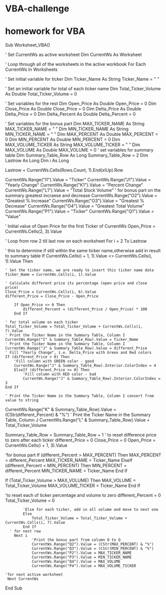 # VBA-challenge
# homework for VBA

Sub Worksheet_VBA()

' Set CurrentWs as active worksheet
Dim CurrentWs As Worksheet

' Loop through all of the worksheets in the active workbook
For Each CurrentWs In Worksheets

' Set initial variable for ticker
Dim Ticker_Name As String
Ticker_Name = " "

' Set an initial variable for total of each ticker name
Dim Total_Ticker_Volume As Double
Total_Ticker_Volume = 0

' Set variables for the rest
Dim Open_Price As Double
Open_Price = 0
Dim Close_Price As Double
Close_Price = 0
Dim Delta_Price As Double
Delta_Price = 0
Dim Delta_Percent As Double
Delta_Percent = 0

' Set variables for the bonus part
Dim MAX_TICKER_NAME As String
MAX_TICKER_NAME = " "
Dim MIN_TICKER_NAME As String
MIN_TICKER_NAME = " "
Dim MAX_PERCENT As Double
MAX_PERCENT = 0
Dim MIN_PERCENT As Double
MIN_PERCENT = 0
Dim MAX_VOLUME_TICKER As String
MAX_VOLUME_TICKER = " "
Dim MAX_VOLUME As Double
MAX_VOLUME = 0
' set variables for summary table
Dim Summary_Table_Row As Long
Summary_Table_Row = 2
Dim Lastrow As Long
Dim i As Long
        
Lastrow = CurrentWs.Cells(Rows.Count, 1).End(xlUp).Row

CurrentWs.Range("I1").Value = "Ticker"
CurrentWs.Range("J1").Value = "Yearly Change"
CurrentWs.Range("K1").Value = "Percent Change"
CurrentWs.Range("L1").Value = "Total Stock Volume"
' for bonus part on the summary greatest incraese and decrease
CurrentWs.Range("O2").Value = "Greatest % Increase"
CurrentWs.Range("O3").Value = "Greatest % Decrease"
CurrentWs.Range("O4").Value = "Greatest Total Volume"
CurrentWs.Range("P1").Value = "Ticker"
CurrentWs.Range("Q1").Value = "Value"
      
' Initial value of Open Price for the first Ticker of CurrentWs
Open_Price = CurrentWs.Cells(2, 3).Value

' Loop from row 2 till last row on each worksheet
For i = 2 To Lastrow
             
' this to determine if still within the same ticker name,otherwise add in result to summary table
If CurrentWs.Cells(i + 1, 1).Value <> CurrentWs.Cells(i, 1).Value Then
    
    ' Set the ticker name, we are ready to insert this ticker name data
    Ticker_Name = CurrentWs.Cells(i, 1).Value
    
    ' Calculate different price its percentage (open price and close price)
    Close_Price = CurrentWs.Cells(i, 6).Value
    different_Price = Close_Price - Open_Price
    
        If Open_Price <> 0 Then
            different_Percent = (different_Price / Open_Price) * 100
        End If
    
    ' for total volume on each ticker
    Total_Ticker_Volume = Total_Ticker_Volume + CurrentWs.Cells(i, 7).Value
    ' Print the Ticker Name in the Summary Table, Column I
    CurrentWs.Range("I" & Summary_Table_Row).Value = Ticker_Name
    ' Print the Ticker Name in the Summary Table, Column I
    CurrentWs.Range("J" & Summary_Table_Row).Value = different_Price
    ' Fill "Yearly Change", i.e. Delta_Price with Green and Red colors
    If (different_Price > 0) Then
        'Fill column with GREEN color - good
        CurrentWs.Range("J" & Summary_Table_Row).Interior.ColorIndex = 4
        ElseIf (different_Price <= 0) Then
            'Fill column with RED color - bad
            CurrentWs.Range("J" & Summary_Table_Row).Interior.ColorIndex = 3
    End If
                
    ' Print the Ticker Name in the Summary Table, Column I convert from value to string
  CurrentWs.Range("K" & Summary_Table_Row).Value = (CStr(different_Percent) & "%")
  ' Print the Ticker Name in the Summary Table, Column J
  CurrentWs.Range("L" & Summary_Table_Row).Value = Total_Ticker_Volume
  
  Summary_Table_Row = Summary_Table_Row + 1
  ' to reset difference price to zero after each ticker
  different_Price = 0
  Close_Price = 0
  Open_Price = CurrentWs.Cells(i + 1, 3).Value

 'for bonus part
  If (different_Percent > MAX_PERCENT) Then
      MAX_PERCENT = different_Percent
      MAX_TICKER_NAME = Ticker_Name
  ElseIf (different_Percent < MIN_PERCENT) Then
      MIN_PERCENT = different_Percent
      MIN_TICKER_NAME = Ticker_Name
  End If
         
  If (Total_Ticker_Volume > MAX_VOLUME) Then
      MAX_VOLUME = Total_Ticker_Volume
      MAX_VOLUME_TICKER = Ticker_Name
  End If
  
  'to reset each of ticker percentage and volume to zero
  different_Percent = 0
  Total_Ticker_Volume = 0
                
            
            'Else for each ticker, add in all volume and move to next one
            Else
                Total_Ticker_Volume = Total_Ticker_Volume + CurrentWs.Cells(i, 7).Value
            End If
      ' for next row
        Next i
                'Print the bonus part from column O to Q
                CurrentWs.Range("Q2").Value = (CStr(MAX_PERCENT) & "%")
                CurrentWs.Range("Q3").Value = (CStr(MIN_PERCENT) & "%")
                CurrentWs.Range("P2").Value = MAX_TICKER_NAME
                CurrentWs.Range("P3").Value = MIN_TICKER_NAME
                CurrentWs.Range("Q4").Value = MAX_VOLUME
                CurrentWs.Range("P4").Value = MAX_VOLUME_TICKER
                
    'for next active worksheet
     Next CurrentWs
End Sub
